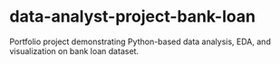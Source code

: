 # data-analyst-project-bank-loan
Portfolio project demonstrating Python-based data analysis, EDA, and visualization on bank loan dataset.
